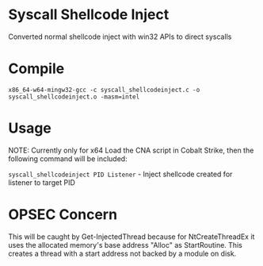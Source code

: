 # Syscall Shellcode Inject

Converted normal shellcode inject with win32 APIs to direct syscalls


# Compile
`x86_64-w64-mingw32-gcc -c syscall_shellcodeinject.c -o syscall_shellcodeinject.o -masm=intel`

# Usage

NOTE: Currently only for x64
Load the CNA script in Cobalt Strike, then the following command will be included:

`syscall_shellcodeinject PID Listener` - Inject shellcode created for listener to target PID

# OPSEC Concern

This will be caught by Get-InjectedThread because for NtCreateThreadEx it uses the allocated memory's base address "Alloc" as StartRoutine.
This creates a thread with a start address not backed by a module on disk.

